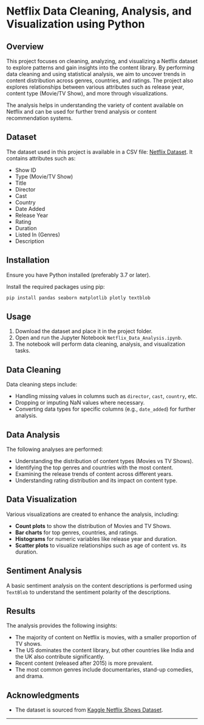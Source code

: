# Netflix Data Cleaning, Analysis, and Visualization using Python

## Overview
This project focuses on cleaning, analyzing, and visualizing a Netflix dataset to explore patterns and gain insights into the content library. By performing data cleaning and using statistical analysis, we aim to uncover trends in content distribution across genres, countries, and ratings. The project also explores relationships between various attributes such as release year, content type (Movie/TV Show), and more through visualizations.

The analysis helps in understanding the variety of content available on Netflix and can be used for further trend analysis or content recommendation systems.

## Dataset
The dataset used in this project is available in a CSV file: [Netflix Dataset](https://github.com/aishwarya0404/Netflix-Data-Analysis-using-Python/blob/main/netflix_dataset.csv). It contains attributes such as:
- Show ID
- Type (Movie/TV Show)
- Title
- Director
- Cast
- Country
- Date Added
- Release Year
- Rating
- Duration
- Listed In (Genres)
- Description

## Installation
Ensure you have Python installed (preferably 3.7 or later).

Install the required packages using pip:

```bash
pip install pandas seaborn matplotlib plotly textblob
```

## Usage
1. Download the dataset and place it in the project folder.
2. Open and run the Jupyter Notebook `Netflix_Data_Analysis.ipynb`.
3. The notebook will perform data cleaning, analysis, and visualization tasks.

## Data Cleaning
Data cleaning steps include:
- Handling missing values in columns such as `director`, `cast`, `country`, etc.
- Dropping or imputing NaN values where necessary.
- Converting data types for specific columns (e.g., `date_added`) for further analysis.

## Data Analysis
The following analyses are performed:
- Understanding the distribution of content types (Movies vs TV Shows).
- Identifying the top genres and countries with the most content.
- Examining the release trends of content across different years.
- Understanding rating distribution and its impact on content type.

## Data Visualization
Various visualizations are created to enhance the analysis, including:
- **Count plots** to show the distribution of Movies and TV Shows.
- **Bar charts** for top genres, countries, and ratings.
- **Histograms** for numeric variables like release year and duration.
- **Scatter plots** to visualize relationships such as age of content vs. its duration.

## Sentiment Analysis 
A basic sentiment analysis on the content descriptions is performed using `TextBlob` to understand the sentiment polarity of the descriptions.

## Results
The analysis provides the following insights:
- The majority of content on Netflix is movies, with a smaller proportion of TV shows.
- The US dominates the content library, but other countries like India and the UK also contribute significantly.
- Recent content (released after 2015) is more prevalent.
- The most common genres include documentaries, stand-up comedies, and drama.

## Acknowledgments
- The dataset is sourced from [Kaggle Netflix Shows Dataset](https://www.kaggle.com/shivamb/netflix-shows).

---

